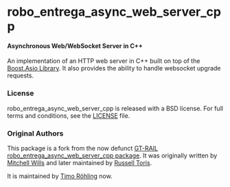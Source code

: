 robo_entrega_async_web_server_cpp
====================

#### Asynchronous Web/WebSocket Server in C++
An implementation of an HTTP web server in C++ built on top of the [Boost.Asio Library](http://www.boost.org/doc/libs/1_57_0/doc/html/boost_asio.html).
It also provides the ability to handle websocket upgrade requests.

### License
robo_entrega_async_web_server_cpp is released with a BSD license. For full terms and conditions, see the [LICENSE](LICENSE) file.

### Original Authors
This package is a fork from the now defunct [GT-RAIL robo_entrega_async_web_server_cpp package](https://github.com/GT-RAIL/robo_entrega_async_web_server_cpp). It was originally written by [Mitchell Wills](mailto:mwills@wpi.edu) and later maintained by [Russell Toris](mailto:russell.toris@gmail.com).

It is maintained by [Timo Röhling](https://github.com/roehling/) now.
